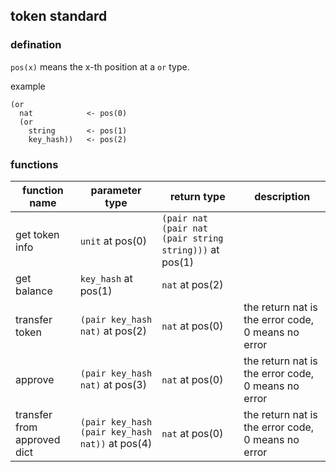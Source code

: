 ## token standard

### defination
`pos(x)` means the x-th position at a `or` type.

example
```
(or 
  nat            <- pos(0)
  (or      
    string       <- pos(1)
    key_hash))   <- pos(2)
```

### functions
| function name | parameter type | return type | description |
| --- | --- | --- | --- |
| get token info | `unit` at pos(0) | `(pair nat (pair nat (pair string string)))` at pos(1) | |
| get balance | `key_hash` at pos(1) | `nat` at pos(2) | |
| transfer token | `(pair key_hash nat)` at pos(2) | `nat` at pos(0) | the return nat is the error code, 0 means no error |
| approve | `(pair key_hash nat)` at pos(3) | `nat` at pos(0) | the return nat is the error code, 0 means no error |
| transfer from approved dict | `(pair key_hash (pair key_hash nat))` at pos(4) | `nat` at pos(0) | the return nat is the error code, 0 means no error |
